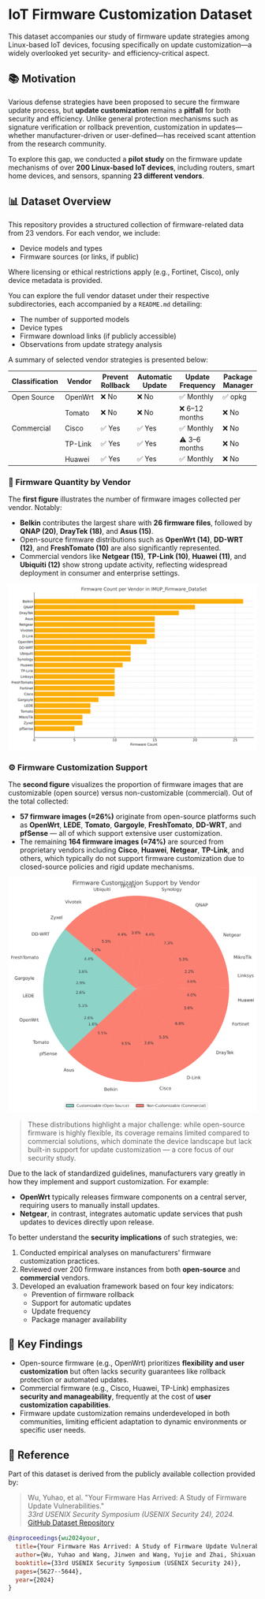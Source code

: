 # IoT Firmware Customization Dataset

This dataset accompanies our study of firmware update strategies among Linux-based IoT devices, focusing specifically on update customization—a widely overlooked yet security- and efficiency-critical aspect.

## 📚 Motivation

Various defense strategies have been proposed to secure the firmware update process, but **update customization** remains a **pitfall** for both security and efficiency. Unlike general protection mechanisms such as signature verification or rollback prevention, customization in updates—whether manufacturer-driven or user-defined—has received scant attention from the research community.

To explore this gap, we conducted a **pilot study** on the firmware update mechanisms of over **200 Linux-based IoT devices**, including routers, smart home devices, and sensors, spanning **23 different vendors**.

## 📊 Dataset Overview

This repository provides a structured collection of firmware-related data from 23 vendors. For each vendor, we include:

- Device models and types
- Firmware sources (or links, if public)

Where licensing or ethical restrictions apply (e.g., Fortinet, Cisco), only device metadata is provided.

You can explore the full vendor dataset under their respective subdirectories, each accompanied by a `README.md` detailing:

- The number of supported models
- Device types
- Firmware download links (if publicly accessible)
- Observations from update strategy analysis

A summary of selected vendor strategies is presented below:

| Classification | Vendor  | Prevent Rollback | Automatic Update | Update Frequency | Package Manager |
|----------------|---------|------------------|------------------|------------------|-----------------|
| Open Source    | OpenWrt | ❌ No            | ❌ No            | ✅ Monthly       | ✅ opkg          |
|                | Tomato  | ❌ No            | ❌ No            | ❌ 6–12 months   | ❌ No            |
| Commercial     | Cisco   | ✅ Yes           | ✅ Yes           | ✅ Monthly       | ❌ No            |
|                | TP-Link | ✅ Yes           | ✅ Yes           | ⚠️ 3–6 months   | ❌ No            |
|                | Huawei  | ✅ Yes           | ✅ Yes           | ✅ Monthly       | ❌ No            |

### 🔢 Firmware Quantity by Vendor

The **first figure** illustrates the number of firmware images collected per vendor. Notably:

- **Belkin** contributes the largest share with **26 firmware files**, followed by **QNAP (20)**, **DrayTek (18)**, and **Asus (15)**.
- Open-source firmware distributions such as **OpenWrt (14)**, **DD-WRT (12)**, and **FreshTomato (10)** are also significantly represented.
- Commercial vendors like **Netgear (15)**, **TP-Link (10)**, **Huawei (11)**, and **Ubiquiti (12)** show strong update activity, reflecting widespread deployment in consumer and enterprise settings.

![firmware_vendor_counts](./assets/firmware_vendor_counts-1744203408367-5.svg)

### ⚙️ Firmware Customization Support

The **second figure** visualizes the proportion of firmware images that are customizable (open source) versus non-customizable (commercial). Out of the total collected:

- **57 firmware images (≈26%)** originate from open-source platforms such as **OpenWrt**, **LEDE**, **Tomato**, **Gargoyle**, **FreshTomato**, **DD-WRT**, and **pfSense** — all of which support extensive user customization.
- The remaining **164 firmware images (≈74%)** are sourced from proprietary vendors including **Cisco**, **Huawei**, **Netgear**, **TP-Link**, and others, which typically do not support firmware customization due to closed-source policies and rigid update mechanisms.

![firmware_customization_by_vendor_clean](./assets/firmware_customization_by_vendor_clean-1744203415545-7.svg)



> These distributions highlight a major challenge: while open-source firmware is highly flexible, its coverage remains limited compared to commercial solutions, which dominate the device landscape but lack built-in support for update customization — a core focus of our security study.

Due to the lack of standardized guidelines, manufacturers vary greatly in how they implement and support customization. For example:

- **OpenWrt** typically releases firmware components on a central server, requiring users to manually install updates.
- **Netgear**, in contrast, integrates automatic update services that push updates to devices directly upon release.

To better understand the **security implications** of such strategies, we:

1. Conducted empirical analyses on manufacturers' firmware customization practices.
2. Reviewed over 200 firmware instances from both **open-source** and **commercial** vendors.
3. Developed an evaluation framework based on four key indicators:
   - Prevention of firmware rollback
   - Support for automatic updates
   - Update frequency
   - Package manager availability

## 🧩 Key Findings

- Open-source firmware (e.g., OpenWrt) prioritizes **flexibility and user customization** but often lacks security guarantees like rollback protection or automated updates.
- Commercial firmware (e.g., Cisco, Huawei, TP-Link) emphasizes **security and manageability**, frequently at the cost of **user customization capabilities**.
- Firmware update customization remains underdeveloped in both communities, limiting efficient adaptation to dynamic environments or specific user needs.

## 🔗 Reference

Part of this dataset is derived from the publicly available collection provided by:

> Wu, Yuhao, et al. "Your Firmware Has Arrived: A Study of Firmware Update Vulnerabilities."  
> *33rd USENIX Security Symposium (USENIX Security 24), 2024.*  
> [GitHub Dataset Repository](https://github.com/WUSTL-CSPL/Firmware-Dataset)

```bibtex
@inproceedings{wu2024your,
  title={Your Firmware Has Arrived: A Study of Firmware Update Vulnerabilities},
  author={Wu, Yuhao and Wang, Jinwen and Wang, Yujie and Zhai, Shixuan and Li, Zihan and He, Yi and Sun, Kun and Li, Qi and Zhang, Ning},
  booktitle={33rd USENIX Security Symposium (USENIX Security 24)},
  pages={5627--5644},
  year={2024}
}
